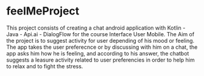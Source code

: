 # feelMeProject
This project consists of creating a chat android application with Kotlin - Java - Api.ai - DialogFlow for the course Interface User Mobile.
The Aim of the project is to suggest activity for user depending of his mood or feeling.
The app takes the user preferecnce or by discussing with him on a chat, the app asks him how he is feeling, and according to his answer, the chatbot suggests a leasure activity related to user preferencies in order to help him to relax and to fight the stress.


